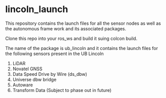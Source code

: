 # lincoln_launch
This repository contains the launch files for all the sensor nodes as well as the autonomous frame work and its associated packages.

Clone this repo into your ros_ws and build it suing colcon build.

The name of the package is ub_lincoln and it contains the launch files for the following sensors present in the UB Lincoln
 1. LiDAR
 2. Novatel GNSS
 3. Data Speed Drive by Wire (ds_dbw)
 4. Universe dbw bridge
 5. Autoware
 6. Transform Data (Subject to phase out in future)
